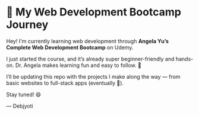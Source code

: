 # 🚀 My Web Development Bootcamp Journey

Hey! I'm currently learning web development through **Angela Yu’s Complete Web Development Bootcamp** on Udemy.

I just started the course, and it’s already super beginner-friendly and hands-on. Dr. Angela makes learning fun and easy to follow. 🙌

I’ll be updating this repo with the projects I make along the way — from basic websites to full-stack apps (eventually 🤞).

Stay tuned! 😄

— Debjyoti

